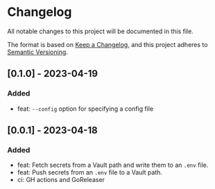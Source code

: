 # Changelog

All notable changes to this project will be documented in this file.

The format is based on [Keep a Changelog](https://keepachangelog.com/en/1.0.0/),
and this project adheres to [Semantic Versioning](https://semver.org/spec/v2.0.0.html).

## [0.1.0] - 2023-04-19

### Added

-   feat: `--config` option for specifying a config file

## [0.0.1] - 2023-04-18

### Added

-   feat: Fetch secrets from a Vault path and write them to an `.env` file.
-   feat: Push secrets from an `.env` file to a Vault path.
-   ci: GH actions and GoReleaser
